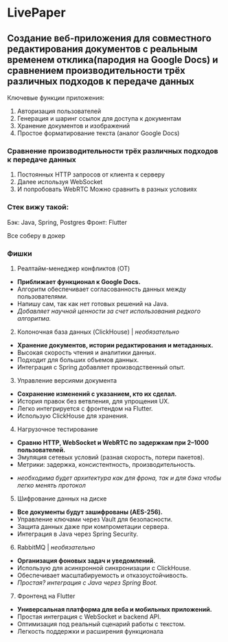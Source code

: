 # LivePaper
## Создание веб-приложения для совместного редактирования документов с реальным временем отклика(пародия на Google Docs) и сравнением производительности трёх различных подходов к передаче данных
Ключевые функции приложения:
1. Авторизация пользователей
2. Генерация и шаринг ссылок для доступа к документам
3. Хранение документов и изображений
4. Простое форматирование текста (аналог Google Docs)

### Cравнение производительности трёх различных подходов к передаче данных 
1. Постоянных HTTP запросов от клиента к серверу
2. Далее используя WebSocket
3. И попробовать WebRTC
Можно сравнить в разных условиях

### Стек вижу такой:
Бэк: Java, Spring, Postgres
Фронт: Flutter

Все соберу в докер

### Фишки

1. Реалтайм-менеджер конфликтов (OT)
- **Приближает функционал к Google Docs.**
- Алгоритм обеспечивает согласованность данных между пользователями.
- Напишу сам, так как нет готовых решений на Java.
- _Добавляет научной ценности за счет использования редкого алгоритма._

2. Колоночная база данных (ClickHouse) | _необязательно_
- **Хранение документов, истории редактирования и метаданных.**
- Высокая скорость чтения и аналитики данных.
- Подходит для больших объемов данных.
- Интеграция с Spring добавляет производственный опыт.

3. Управление версиями документа
- **Сохранение изменений с указанием, кто их сделал.** 
- История правок без ветвления, для упрощения UX. 
- Легко интегрируется с фронтендом на Flutter. 
- Использую ClickHouse для хранения.

4. Нагрузочное тестирование
- **Сравню HTTP, WebSocket и WebRTC по задержкам при 2–1000 пользователей.**
- Эмуляция сетевых условий (разная скорость, потери пакетов).
- Метрики: задержка, консистентность, производительность.
+ _необходима будет архитектура как для фрона, так и для бэка чтобы легко менять протокол_

5. Шифрование данных на диске
- **Все документы будут зашифрованы (AES-256).**
- Управление ключами через Vault для безопасности.
- Защита данных даже при компрометации сервера.
- Интеграция в Java через Spring Security.

6. RabbitMQ | _необязательно_
- **Организация фоновых задач и уведомлений.**
- Использую для асинхронной синхронизации с ClickHouse.
- Обеспечивает масштабируемость и отказоустойчивость.
- _Простая? интеграция с Java через Spring Boot._

7. Фронтенд на Flutter
- **Универсальная платформа для веба и мобильных приложений.**
- Простая интеграция с WebSocket и backend API.
- Оптимизация под реальный сценарий работы с текстом.
- Легкость поддержки и расширения функционала